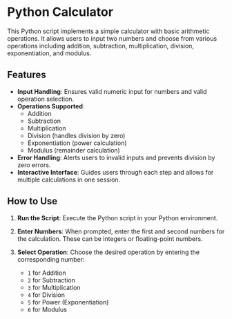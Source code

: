 # Python Calculator

This Python script implements a simple calculator with basic arithmetic operations. It allows users to input two numbers and choose from various operations including addition, subtraction, multiplication, division, exponentiation, and modulus.

## Features

- **Input Handling**: Ensures valid numeric input for numbers and valid operation selection.
- **Operations Supported**:
  - Addition
  - Subtraction
  - Multiplication
  - Division (handles division by zero)
  - Exponentiation (power calculation)
  - Modulus (remainder calculation)
- **Error Handling**: Alerts users to invalid inputs and prevents division by zero errors.
- **Interactive Interface**: Guides users through each step and allows for multiple calculations in one session.

## How to Use

1. **Run the Script**: Execute the Python script in your Python environment.
   
2. **Enter Numbers**: When prompted, enter the first and second numbers for the calculation. These can be integers or floating-point numbers.

3. **Select Operation**: Choose the desired operation by entering the corresponding number:
   - `1` for Addition
   - `2` for Subtraction
   - `3` for Multiplication
   - `4` for Division
   - `5` for Power (Exponentiation)
   - `6` for Modulus